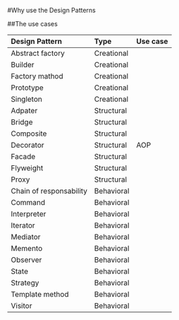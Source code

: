 #Why use the Design Patterns


##The use cases


| Design Pattern | Type | Use case |
|:---------------|:-----|:---------|
|  Abstract factory       | Creational |   |
| Builder                 | Creational |   |
| Factory mathod          | Creational |   |
| Prototype               | Creational |   |
| Singleton               | Creational |   |
| Adpater                 | Structural |   |
| Bridge                  | Structural |   |
| Composite               | Structural |   |
| Decorator               | Structural | AOP |
| Facade                  | Structural |   |
| Flyweight               | Structural |   |
| Proxy                   | Structural |   |
| Chain of responsability | Behavioral |     |
| Command                 | Behavioral |     |
| Interpreter             | Behavioral |     |
| Iterator                | Behavioral |     |
| Mediator                | Behavioral |     |
| Memento                 | Behavioral |     |
| Observer                | Behavioral |     |
| State                   | Behavioral |     |
| Strategy                | Behavioral |     |
| Template method         | Behavioral |     |
| Visitor                 | Behavioral |     |


